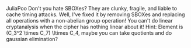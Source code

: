 JuliaPoo
Don't you hate SBOXes? They are clunky, fragile, and liable to cache timing attacks. Well, I've fixed it by removing SBOXes and replacing all operations with a non-abelian group operation! You can't do linear cryptanalysis when the cipher has nothing linear about it!
Hint: Element is (C_3^2 \times C_7) \ltimes C_4, maybe you can take quotients and do gaussian elimination?

